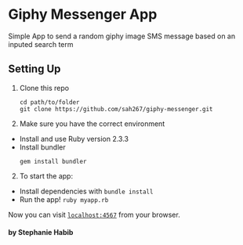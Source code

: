 # Giphy Messenger App

Simple App to send a random giphy image SMS message based on an inputed search term

## Setting Up

1. Clone this repo

    ```
    cd path/to/folder
    git clone https://github.com/sah267/giphy-messenger.git
    ```

2. Make sure you have the correct environment

  * Install and use Ruby version 2.3.3
  * Install bundler
    ```
    gem install bundler
    ```

2. To start the app:

  * Install dependencies with `bundle install`
  * Run the app! `ruby myapp.rb`
  
Now you can visit [`localhost:4567`](http://localhost:4000) from your browser.

#### by Stephanie Habib